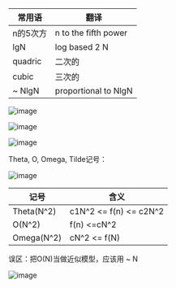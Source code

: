

| 常用语 | 翻译                                                   |
| ---- | ------------------------------------------------------------ |
| n的5次方 | n to the fifth power |
| lgN | log based 2 N |
| quadric | 二次的 |
| cubic |  三次的 |
| ~ NlgN | proportional to NlgN |



![image](/Users/zhaofengyi/Documents/gitbook/Algorithms/pic/discrete_sum.png)



![image](/Users/zhaofengyi/Documents/gitbook/Algorithms/pic/common_cost.png)

![image](/Users/zhaofengyi/Documents/gitbook/Algorithms/pic/capability.png)

Theta, O, Omega, Tilde记号：

![image](/Users/zhaofengyi/Documents/gitbook/Algorithms/pic/notation1.png)

| 记号       | 含义                   |
| ---------- | ---------------------- |
| Theta(N^2) | c1N^2 <= f(n) <= c2N^2 |
| O(N^2)     | f(n) <=cN^2            |
| Omega(N^2) | cN^2 <= f(N)           |

误区：把O(N)当做近似模型，应该用 ~ N

![image](/Users/zhaofengyi/Documents/gitbook/Algorithms/pic/notation2.png)







